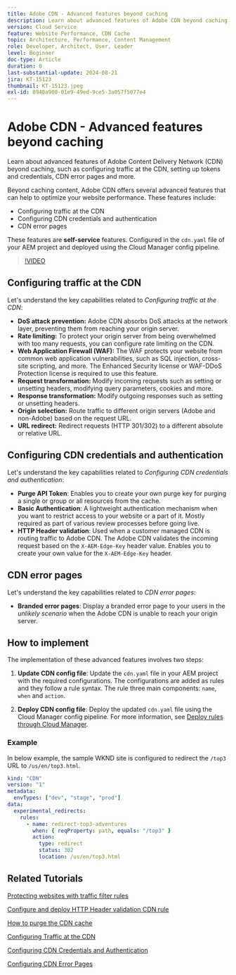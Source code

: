 ```yaml
---
title: Adobe CDN - Advanced features beyond caching
description: Learn about advanced features of Adobe CDN beyond caching, such as configuring traffic at the CDN, setting up tokens and credentials, CDN error pages and more.
version: Cloud Service
feature: Website Performance, CDN Cache
topic: Architecture, Performance, Content Management
role: Developer, Architect, User, Leader
level: Beginner
doc-type: Article
duration: 0
last-substantial-update: 2024-08-21
jira: KT-15123
thumbnail: KT-15123.jpeg
exl-id: 8948a900-01e9-49ed-9ce5-3a057f5077e4
---
```

# Adobe CDN - Advanced features beyond caching

Learn about advanced features of Adobe Content Delivery Network (CDN) beyond caching, such as configuring traffic at the CDN, setting up tokens and credentials, CDN error pages and more.

Beyond caching content, Adobe CDN offers several advanced features that can help to optimize your website performance. These features include:

- Configuring traffic at the CDN
- Configuring CDN credentials and authentication
- CDN error pages

These features are **self-service** features. Configured in the `cdn.yaml` file of your AEM project and deployed using the Cloud Manager config pipeline.

>[!VIDEO](https://video.tv.adobe.com/v/3433104?quality=12&learn=on)

## Configuring traffic at the CDN

Let's understand the key capabilities related to _Configuring traffic at the CDN_:

- **DoS attack prevention:** Adobe CDN absorbs DoS attacks at the network layer, preventing them from reaching your origin server.
- **Rate limiting:** To protect your origin server from being overwhelmed with too many requests, you can configure rate limiting on the CDN.
- **Web Application Firewall (WAF):** The WAF protects your website from common web application vulnerabilities, such as SQL injection, cross-site scripting, and more. The Enhanced Security license or WAF-DDoS Protection license is required to use this feature.
- **Request transformation:** Modify incoming requests such as setting or unsetting headers, modifying query parameters, cookies and more.
- **Response transformation:** Modify outgoing responses such as setting or unsetting headers.
- **Origin selection:** Route traffic to different origin servers (Adobe and non-Adobe) based on the request URL.
- **URL redirect:** Redirect requests (HTTP 301/302) to a different absolute or relative URL.

## Configuring CDN credentials and authentication

Let's understand the key capabilities related to _Configuring CDN credentials and authentication_:

- **Purge API Token**: Enables you to create your own purge key for purging a single or group or all resources from the cache.
- **Basic Authentication**: A lightweight authentication mechanism when you want to restrict access to your website or a part of it. Mostly required as part of various review processes before going live.
- **HTTP Header validation**: Used when a customer managed CDN is routing traffic to Adobe CDN. The Adobe CDN validates the incoming request based on the `X-AEM-Edge-Key` header value. Enables you to create your own value for the `X-AEM-Edge-Key` header.

## CDN error pages

Let's understand the key capabilities related to _CDN error pages_:

- **Branded error pages**: Display a branded error page to your users in the _unlikely scenario_ when the Adobe CDN is unable to reach your origin server.

## How to implement

The implementation of these advanced features involves two steps:

1. **Update CDN config file**: Update the `cdn.yaml` file in your AEM project with the required configurations. The configurations are added as rules and they follow a rule syntax. The rule three main components: `name`, `when` and `action`.

2. **Deploy CDN config file**: Deploy the updated `cdn.yaml` file using the Cloud Manager config pipeline. For more information, see [Deploy rules through Cloud Manager](https://experienceleague.adobe.com/en/docs/experience-manager-learn/cloud-service/security/traffic-filter-and-waf-rules/how-to-setup#deploy-rules-through-cloud-manager).

### Example

In below example, the sample WKND site is configured to redirect the `/top3` URL to `/us/en/top3.html`.

```yaml
kind: "CDN"
version: "1"
metadata:
  envTypes: ["dev", "stage", "prod"]
data:
  experimental_redirects:
    rules:
      - name: redirect-top3-adventures
        when: { reqProperty: path, equals: "/top3" }
        action:
          type: redirect
          status: 302
          location: /us/en/top3.html
```

## Related Tutorials

[Protecting websites with traffic filter rules](https://experienceleague.adobe.com/en/docs/experience-manager-learn/cloud-service/security/traffic-filter-and-waf-rules/overview)

[Configure and deploy HTTP Header validation CDN rule](https://experienceleague.adobe.com/en/docs/experience-manager-learn/cloud-service/content-delivery/custom-domain-names-with-customer-managed-cdn#configure-and-deploy-http-header-validation-cdn-rule)

[How to purge the CDN cache](https://experienceleague.adobe.com/en/docs/experience-manager-learn/cloud-service/caching/how-to/purge-cache)

[Configuring Traffic at the CDN](https://experienceleague.adobe.com/en/docs/experience-manager-cloud-service/content/implementing/content-delivery/cdn-configuring-traffic#client-side-redirectors)

[Configuring CDN Credentials and Authentication](https://experienceleague.adobe.com/en/docs/experience-manager-cloud-service/content/implementing/content-delivery/cdn-credentials-authentication)

[Configuring CDN Error Pages](https://experienceleague.adobe.com/en/docs/experience-manager-cloud-service/content/implementing/content-delivery/cdn-error-pages)
